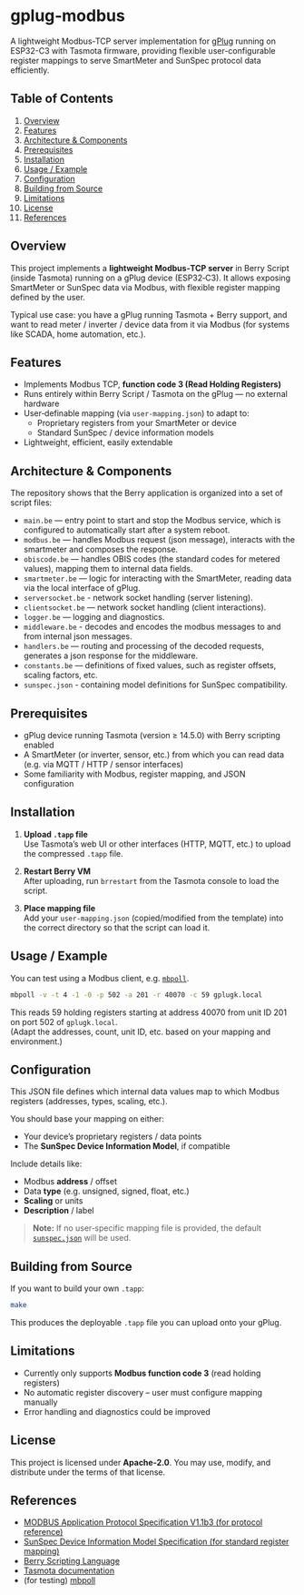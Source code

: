 # gplug‑modbus

A lightweight Modbus-TCP server implementation for [gPlug](https://gplug.ch/) running on ESP32-C3 with Tasmota firmware, providing flexible user-configurable register mappings to serve SmartMeter and SunSpec protocol data efficiently.

## Table of Contents

1. [Overview](#overview)  
2. [Features](#features)  
3. [Architecture & Components](#architecture--components)  
4. [Prerequisites](#prerequisites)  
5. [Installation](#installation)  
6. [Usage / Example](#usage--example)  
7. [Configuration](#configuration)  
8. [Building from Source](#building-from-source)  
9. [Limitations](#limitations)  
10. [License](#license)  
11. [References](#references)  

## Overview

This project implements a **lightweight Modbus‑TCP server** in Berry Script (inside Tasmota) running on a gPlug device (ESP32‑C3). It allows exposing SmartMeter or SunSpec data via Modbus, with flexible register mapping defined by the user.  

Typical use case: you have a gPlug running Tasmota + Berry support, and want to read meter / inverter / device data from it via Modbus (for systems like SCADA, home automation, etc.).

## Features

- Implements Modbus TCP, **function code 3 (Read Holding Registers)**  
- Runs entirely within Berry Script / Tasmota on the gPlug — no external hardware  
- User‑definable mapping (via `user‑mapping.json`) to adapt to:
  - Proprietary registers from your SmartMeter or device  
  - Standard SunSpec / device information models  
- Lightweight, efficient, easily extendable  

## Architecture & Components

The repository shows that the Berry application is organized into a set of script files:

- `main.be` — entry point to start and stop the Modbus service, which is configured to automatically start after a system reboot.
- `modbus.be` — handles Modbus request (json message), interacts with the smartmeter and composes the response.
- `obiscode.be` — handles OBIS codes (the standard codes for metered values), mapping them to internal data fields.
- `smartmeter.be` — logic for interacting with the SmartMeter, reading data via the local interface of gPlug.
- `serversocket.be` - network socket handling (server listening).
- `clientsocket.be` — network socket handling (client interactions).
- `logger.be` — logging and diagnostics.
- `middleware.be` - decodes and encodes the modbus messages to and from internal json messages.
- `handlers.be` — routing and processing of the decoded requests, generates a json response for the middleware.
- `constants.be` — definitions of fixed values, such as register offsets, scaling factors, etc.
- `sunspec.json` - containing model definitions for SunSpec compatibility.

## Prerequisites

- gPlug device running Tasmota (version ≥ 14.5.0) with Berry scripting enabled  
- A SmartMeter (or inverter, sensor, etc.) from which you can read data (e.g. via MQTT / HTTP / sensor interfaces)  
- Some familiarity with Modbus, register mapping, and JSON configuration  

## Installation

1. **Upload `.tapp` file**  
   Use Tasmota’s web UI or other interfaces (HTTP, MQTT, etc.) to upload the compressed `.tapp` file.

2. **Restart Berry VM**  
   After uploading, run `brrestart` from the Tasmota console to load the script.

3. **Place mapping file**  
   Add your `user‑mapping.json` (copied/modified from the template) into the correct directory so that the script can load it.

## Usage / Example

You can test using a Modbus client, e.g. [`mbpoll`](https://github.com/epsilonrt/mbpoll).  

```bash
mbpoll -v -t 4 -1 -0 -p 502 -a 201 -r 40070 -c 59 gplugk.local
```

This reads 59 holding registers starting at address 40070 from unit ID 201 on port 502 of `gplugk.local`.  
(Adapt the addresses, count, unit ID, etc. based on your mapping and environment.)

## Configuration

This JSON file defines which internal data values map to which Modbus registers (addresses, types, scaling, etc.).  

You should base your mapping on either:

- Your device’s proprietary registers / data points  
- The **SunSpec Device Information Model**, if compatible  

Include details like:

- Modbus **address** / offset  
- Data **type** (e.g. unsigned, signed, float, etc.)  
- **Scaling** or units  
- **Description** / label  

> **Note:** If no user‑specific mapping file is provided, the default [`sunspec.json`](./sunspec.json) will be used.

## Building from Source

If you want to build your own `.tapp`:

```bash
make
```

This produces the deployable `.tapp` file you can upload onto your gPlug.

## Limitations

- Currently only supports **Modbus function code 3** (read holding registers)  
- No automatic register discovery – user must configure mapping manually  
- Error handling and diagnostics could be improved  

## License

This project is licensed under **Apache‑2.0**. You may use, modify, and distribute under the terms of that license.  

## References

- [MODBUS Application Protocol Specification V1.1b3 (for protocol reference)](https://www.afs.enea.it/project/protosphera/Proto-Sphera_Full_Documents/mpdocs/docs_EEI/Modbus_Application_Protocol_V1_1b3.pdf)
- [SunSpec Device Information Model Specification (for standard register mapping)](https://sunspec.org/wp-content/uploads/2025/01/SunSpec-Device-Information-Model-Specificiation-V1-2-1-1.pdf)
- [Berry Scripting Language](https://berry-lang.github.io/)
- [Tasmota documentation](https://tasmota.github.io/docs/)
- (for testing) [mbpoll](https://github.com/epsilonrt/mbpoll)
